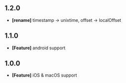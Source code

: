 ## 1.2.0
* **[rename]** timestamp -> unixtime, offset -> localOffset

## 1.1.0
* **[Feature]** android support

## 1.0.0
* **[Feature]** iOS & macOS support
